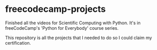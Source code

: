 # freecodecamp-projects
Finished all the videos for Scientific Computing with Python. It's in freeCodeCamp's 'Python for Everybody' course series.

This repository is all the projects that I needed to do so I could claim my certification.